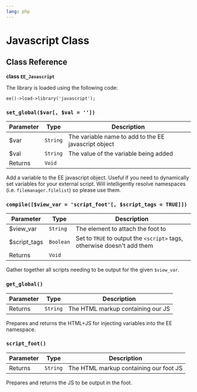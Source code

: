 ```yaml
---
lang: php
---
```


<!--
    This source file is part of the open source project
    ExpressionEngine User Guide (https://github.com/ExpressionEngine/ExpressionEngine-User-Guide)

    @link      https://expressionengine.com/
    @copyright Copyright (c) 2003-2020, Packet Tide, LLC (https://www.packettide.com)
    @license   https://expressionengine.com/license Licensed under Apache License, Version 2.0
-->

# Javascript Class

## Class Reference

**class `EE_Javascript`**

The library is loaded using the following code:

    ee()->load->library('javascript');

### `set_global($var[, $val = ''])`

| Parameter | Type     | Description                                          |
| --------- | -------- | ---------------------------------------------------- |
| \$var     | `String` | The variable name to add to the EE javascript object |
| \$val     | `String` | The value of the variable being added                |
| Returns   | `Void`   |                                                      |

Add a variable to the EE javascript object. Useful if you need to dynamically set variables for your external script. Will intelligently resolve namespaces (i.e. `filemanager.filelist`) so please use them.

### `compile([$view_var = 'script_foot'[, $script_tags = TRUE]])`

| Parameter     | Type      | Description                                                             |
| ------------- | --------- | ----------------------------------------------------------------------- |
| \$view_var    | `String`  | The element to attach the foot to                                       |
| \$script_tags | `Boolean` | Set to `TRUE` to output the `<script>` tags, otherwise doesn't add them |
| Returns       | `Void`    |                                                                         |

Gather together all scripts needing to be output for the given `$view_var`.

### `get_global()`

| Parameter | Type     | Description                       |
| --------- | -------- | --------------------------------- |
| Returns   | `String` | The HTML markup containing our JS |

Prepares and returns the HTML+JS for injecting variables into the EE namespace.

### `script_foot()`

| Parameter | Type     | Description                            |
| --------- | -------- | -------------------------------------- |
| Returns   | `String` | The HTML markup containing our foot JS |

Prepares and returns the JS to be output in the foot.
